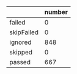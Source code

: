 |  | number |
|----| ---- |
| failed | 0|
| skipFailed | 0|
| ignored | 848|
| skipped | 0|
| passed | 667|

